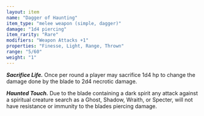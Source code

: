 ```yaml
---
layout: item
name: "Dagger of Haunting"
item_type: "melee weapon (simple, dagger)"
damage: "1d4 piercing"
item_rarity: "Rare"
modifiers: "Weapon Attacks +1"
properties: "Finesse, Light, Range, Thrown"
range: "5/60"
weight: "1"
---
```


***Sacrifice Life.*** Once per round a player may sacrifice 1d4 hp to change the damage done by the blade to 2d4 necrotic damage.

***Haunted Touch.*** Due to the blade containing a dark spirit any attack against a spiritual creature search as a Ghost, Shadow, Wraith, or Specter, will not have resistance or immunity to the blades piercing damage.
